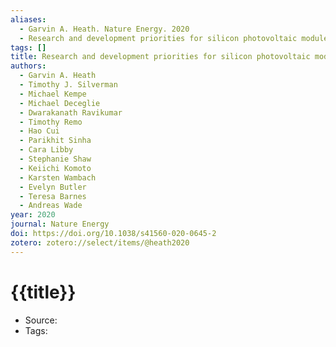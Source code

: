 ```yaml
---
aliases:
  - Garvin A. Heath. Nature Energy. 2020
  - Research and development priorities for silicon photovoltaic module recycling to support a circular economy
tags: []
title: Research and development priorities for silicon photovoltaic module recycling to support a circular economy
authors:
  - Garvin A. Heath
  - Timothy J. Silverman
  - Michael Kempe
  - Michael Deceglie
  - Dwarakanath Ravikumar
  - Timothy Remo
  - Hao Cui
  - Parikhit Sinha
  - Cara Libby
  - Stephanie Shaw
  - Keiichi Komoto
  - Karsten Wambach
  - Evelyn Butler
  - Teresa Barnes
  - Andreas Wade
year: 2020
journal: Nature Energy
doi: https://doi.org/10.1038/s41560-020-0645-2
zotero: zotero://select/items/@heath2020
---
```

<!-- START_TEMPLATE -->
# {{title}}

- Source:
- Tags: 
<!-- END_TEMPLATE -->
